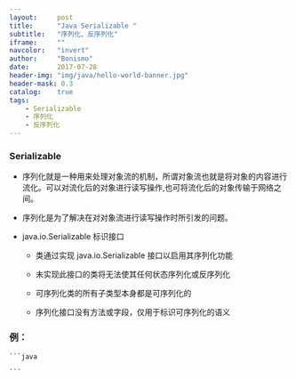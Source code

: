 ```yaml
---
layout:     post
title:      "Java Serializable "
subtitle:   "序列化、反序列化"
iframe:     ""
navcolor:   "invert"
author:     "Bonismo"
date:       2017-07-28
header-img: "img/java/hello-world-banner.jpg"
header-mask: 0.3
catalog:    true
tags:
    - Serializable
    - 序列化
    - 反序列化
---
```



### Serializable

- 序列化就是一种用来处理对象流的机制，所谓对象流也就是将对象的内容进行流化。可以对流化后的对象进行读写操作,也可将流化后的对象传输于网络之间。

- 序列化是为了解决在对对象流进行读写操作时所引发的问题。

- java.io.Serializable 标识接口

    - 类通过实现 java.io.Serializable 接口以启用其序列化功能

    - 未实现此接口的类将无法使其任何状态序列化或反序列化

    - 可序列化类的所有子类型本身都是可序列化的

    - 序列化接口没有方法或字段，仅用于标识可序列化的语义

### 例：

    ```java

    ```